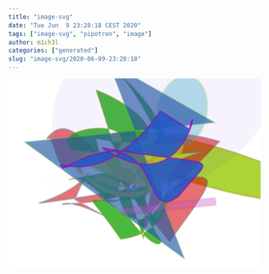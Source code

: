 ```yaml
---
title: "image-svg"
date: "Tue Jun  9 23:28:18 CEST 2020"
tags: ["image-svg", "pipotron", "image"]
author: m1ch3l
categories: ["generated"]
slug: "image-svg/2020-06-09-23:28:18"
---
```


![](image.svg)
